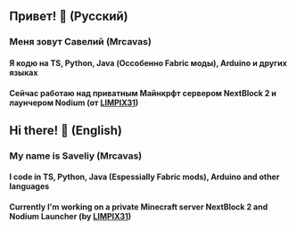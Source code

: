 ## Привет! 👋 (Русский)
### Меня зовут Савелий (Mrcavas)
#### Я кодю на TS, Python, Java (Оссобенно Fabric моды), Arduino и других языках
#### Сейчас работаю над приватным Майнкрфт сервером NextBlock 2 и лаунчером Nodium (от [LIMPIX31](https://github.com/LIMPIX31))

## Hi there! 👋 (English)
### My name is Saveliy (Mrcavas)
#### I code in TS, Python, Java (Espessially Fabric mods), Arduino and other languages
#### Currently I'm working on a private Minecraft server NextBlock 2 and Nodium Launcher (by [LIMPIX31](https://github.com/LIMPIX31))
